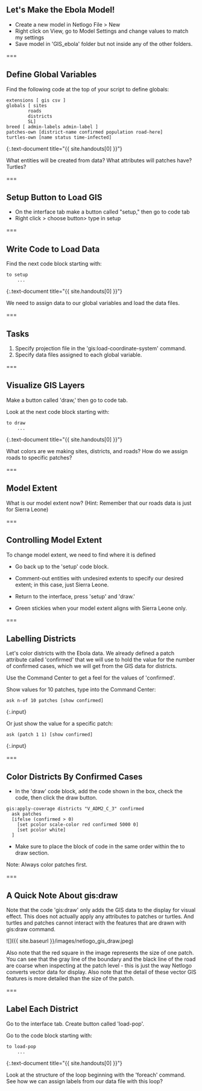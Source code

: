---
---

## Let's Make the Ebola Model!

- Create a new model in Netlogo File > New
- Right click on View, go to Model Settings and change values to match my settings
- Save model in 'GIS_ebola' folder but not inside any of the other folders.

===

## Define Global Variables

Find the following code at the top of your script to define globals:

```
extensions [ gis csv ]
globals [ sites
		roads
		districts
		SL]
breed [ admin-labels admin-label ]
patches-own [district-name confirmed population road-here]
turtles-own [name status time-infected]
```
{:.text-document title="{{ site.handouts[0] }}"}

What entities will be created from data? What attributes will patches have? Turtles?

===

## Setup Button to Load GIS

- On the interface tab make a button called "setup," then go to code tab
- Right click > choose button> type in setup

===

## Write Code to Load Data

Find the next code block starting with:

```
to setup
	...
```
{:.text-document title="{{ site.handouts[0] }}"}

We need to assign data to our global variables and load the data files.	

===

## Tasks

1. Specify projection file in the 'gis:load-coordinate-system' command.
2. Specify data files assigned to each global variable.

===

## Visualize GIS Layers

Make a button called 'draw,' then go to code tab.

Look at the next code block starting with:

```
to draw
	...
```
{:.text-document title="{{ site.handouts[0] }}"}

What colors are we making sites, districts, and roads? How do we assign roads to specific patches?

===

## Model Extent

What is our model extent now? (Hint: Remember that our roads data is just for Sierra Leone)

===

## Controlling Model Extent

To change model extent, we need to find where it is defined 

- Go back up to the 'setup' code block.

- Comment-out entities with undesired extents to specify our desired extent; in this case, just Sierra Leone.

- Return to the interface, press 'setup' and 'draw.' 

- Green stickies when your model extent aligns with Sierra Leone only.

===

## Labelling Districts

Let's color districts with the Ebola data. We already defined a patch attribute called 'confirmed' that we will use to hold the value for the number of confirmed cases, which we will get from the GIS data for districts.

Use the Command Center to get a feel for the values of 'confirmed'.

Show values for 10 patches, type into the Command Center:

```
ask n-of 10 patches [show confirmed]
```
{:.input}

Or just show the value for a specific patch:

```
ask (patch 1 1) [show confirmed]
```
{:.input}

===

## Color Districts By Confirmed Cases

- In the 'draw' code block, add the code shown in the box, check the code, then click the draw button.

```
gis:apply-coverage districts "V_ADM2_C_3" confirmed
  ask patches
  [ifelse (confirmed > 0)
    [set pcolor scale-color red confirmed 5000 0]
    [set pcolor white]
  ]
```

- Make sure to place the block of code in the same order within the to draw section.

Note: Always color patches first.

===

## A Quick Note About gis:draw

Note that the code 'gis:draw' only adds the GIS data to the display for visual effect. This does not actually apply any attributes to patches or turtles. And turtles and patches cannot interact with the features that are drawn with gis:draw command.

![]({{ site.baseurl }}/images/netlogo_gis_draw.jpeg)

Also note that the red square in the image represents the size of one patch. You can see that the gray line of the boundary and the black line of the road are coarse when inspecting at the patch level - this is just the way Netlogo converts vector data for display. Also note that the detail of these vector GIS features is more detailed than the size of the patch.

===

## Label Each District

Go to the interface tab. Create button called 'load-pop'.

Go to the code block starting with:

```
to load-pop
	...
```
{:.text-document title="{{ site.handouts[0] }}"}

Look at the structure of the loop beginning with the 'foreach' command. See how we can assign labels from our data file with this loop?
